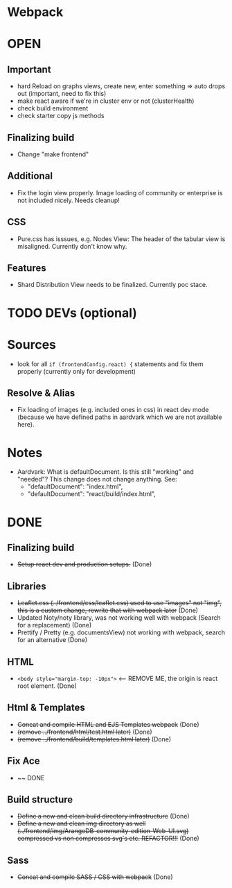 # Webpack

# OPEN

## Important
- hard Reload on graphs views, create new, enter something => auto drops out (important, need to fix this)
- make react aware if we're in cluster env or not (clusterHealth)
- check build environment
- check starter copy js methods

## Finalizing build
- Change "make frontend"

## Additional
- Fix the login view properly. Image loading of community or enterprise is not included nicely. Needs cleanup!

## CSS
- Pure.css has isssues,  e.g. Nodes View: The header of the tabular view is misaligned. Currently don't know why.

## Features
- Shard Distribution View needs to be finalized. Currently poc stace. 


# TODO DEVs (optional)

# Sources
- look for all `if (frontendConfig.react) {` statements and fix them properly (currently only for development)

## Resolve & Alias
- Fix loading of images (e.g. included ones in css) in react dev mode (because we have defined paths in aardvark which we are not available here).

# Notes
- Aardvark: What is defaultDocument. Is this still "working" and "needed"? This change does not change anything. See: 
  -  "defaultDocument": "index.html",
  -  "defaultDocument": "react/build/index.html",

# DONE

## Finalizing build
- ~~Setup react dev and production setups.~~ (Done)

## Libraries
- ~~Leaflet.css (../frontend/css/leaflet.css) used to use "images" not "img", this is a custom change, rewrite that with webpack later~~ (Done)
- Updated Noty/noty library, was not working well with webpack (Search for a replacement) (Done)
- Prettify / Pretty (e.g. documentsView) not working with webpack, search for an alternative (Done)

## HTML
- `<body style="margin-top: -10px">` <-- REMOVE ME, the origin is react root element. (Done)

## Html & Templates
- ~~Concat and compile HTML and EJS Templates webpack~~ (Done)
- ~~(remove ../frontend/html/test.html later)~~ (Done)
- ~~(remove ../frontend/build/templates.html later)~~ (Done)

## Fix Ace
- ~~ DONE

## Build structure
- ~~Define a new and clean build directory infrastructure~~ (Done)
- ~~Define a new and clean img directory as well (../frontend/img/ArangoDB-community-edition-Web-UI.svg) compressed vs non compresses svg's etc. REFACTOR!!!~~ (Done)

## Sass
- ~~Concat and compile SASS / CSS with webpack~~ (Done)
